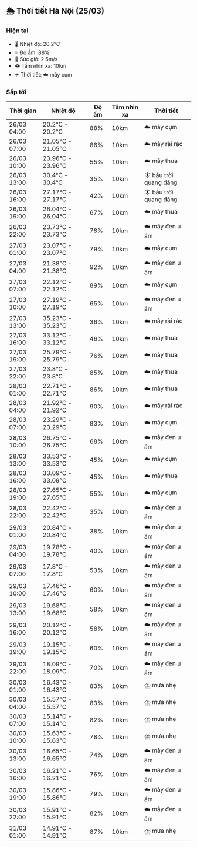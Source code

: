 ## 🌦️ Thời tiết Hà Nội (25/03)

### Hiện tại

- 🌡️ Nhiệt độ: 20.2℃
- 💦 Độ ẩm: 88%
- 💨 Sức gió: 2.6m/s
- 👁️ Tầm nhìn xa: 10km
- ☂️ Thời tiết: ☁️ mây cụm

### Sắp tới

| Thời gian | Nhiệt độ | Độ ẩm | Tầm nhìn xa | Thời tiết |
| --- | --- | --- | --- | --- |
| 26/03 04:00 | 20.2℃ - 20.2℃ | 88% | 10km | ☁️ mây cụm |
| 26/03 07:00 | 21.05℃ - 21.05℃ | 86% | 10km | ☁️ mây rải rác |
| 26/03 10:00 | 23.96℃ - 23.96℃ | 55% | 10km | ☁️ mây thưa |
| 26/03 13:00 | 30.4℃ - 30.4℃ | 35% | 10km | ☀️ bầu trời quang đãng |
| 26/03 16:00 | 27.17℃ - 27.17℃ | 42% | 10km | ☀️ bầu trời quang đãng |
| 26/03 19:00 | 26.04℃ - 26.04℃ | 67% | 10km | ☁️ mây thưa |
| 26/03 22:00 | 23.73℃ - 23.73℃ | 78% | 10km | ☁️ mây đen u ám |
| 27/03 01:00 | 23.07℃ - 23.07℃ | 79% | 10km | ☁️ mây cụm |
| 27/03 04:00 | 21.38℃ - 21.38℃ | 92% | 10km | ☁️ mây đen u ám |
| 27/03 07:00 | 22.12℃ - 22.12℃ | 89% | 10km | ☁️ mây cụm |
| 27/03 10:00 | 27.19℃ - 27.19℃ | 65% | 10km | ☁️ mây đen u ám |
| 27/03 13:00 | 35.23℃ - 35.23℃ | 36% | 10km | ☁️ mây rải rác |
| 27/03 16:00 | 33.12℃ - 33.12℃ | 46% | 10km | ☁️ mây thưa |
| 27/03 19:00 | 25.79℃ - 25.79℃ | 76% | 10km | ☁️ mây thưa |
| 27/03 22:00 | 23.8℃ - 23.8℃ | 85% | 10km | ☁️ mây thưa |
| 28/03 01:00 | 22.71℃ - 22.71℃ | 86% | 10km | ☁️ mây thưa |
| 28/03 04:00 | 21.92℃ - 21.92℃ | 90% | 10km | ☁️ mây rải rác |
| 28/03 07:00 | 23.29℃ - 23.29℃ | 83% | 10km | ☁️ mây cụm |
| 28/03 10:00 | 26.75℃ - 26.75℃ | 68% | 10km | ☁️ mây đen u ám |
| 28/03 13:00 | 33.53℃ - 33.53℃ | 45% | 10km | ☁️ mây cụm |
| 28/03 16:00 | 33.09℃ - 33.09℃ | 45% | 10km | ☁️ mây thưa |
| 28/03 19:00 | 27.65℃ - 27.65℃ | 55% | 10km | ☁️ mây cụm |
| 28/03 22:00 | 22.42℃ - 22.42℃ | 35% | 10km | ☁️ mây đen u ám |
| 29/03 01:00 | 20.84℃ - 20.84℃ | 38% | 10km | ☁️ mây đen u ám |
| 29/03 04:00 | 19.78℃ - 19.78℃ | 40% | 10km | ☁️ mây đen u ám |
| 29/03 07:00 | 17.8℃ - 17.8℃ | 53% | 10km | ☁️ mây đen u ám |
| 29/03 10:00 | 17.46℃ - 17.46℃ | 60% | 10km | ☁️ mây đen u ám |
| 29/03 13:00 | 19.68℃ - 19.68℃ | 58% | 10km | ☁️ mây đen u ám |
| 29/03 16:00 | 20.12℃ - 20.12℃ | 58% | 10km | ☁️ mây đen u ám |
| 29/03 19:00 | 19.15℃ - 19.15℃ | 60% | 10km | ☁️ mây đen u ám |
| 29/03 22:00 | 18.09℃ - 18.09℃ | 70% | 10km | ☁️ mây đen u ám |
| 30/03 01:00 | 16.43℃ - 16.43℃ | 83% | 10km | ⛈️ mưa nhẹ |
| 30/03 04:00 | 15.57℃ - 15.57℃ | 83% | 10km | ⛈️ mưa nhẹ |
| 30/03 07:00 | 15.14℃ - 15.14℃ | 82% | 10km | ⛈️ mưa nhẹ |
| 30/03 10:00 | 15.63℃ - 15.63℃ | 78% | 10km | ⛈️ mưa nhẹ |
| 30/03 13:00 | 16.65℃ - 16.65℃ | 74% | 10km | ☁️ mây đen u ám |
| 30/03 16:00 | 16.21℃ - 16.21℃ | 76% | 10km | ☁️ mây đen u ám |
| 30/03 19:00 | 15.86℃ - 15.86℃ | 79% | 10km | ☁️ mây đen u ám |
| 30/03 22:00 | 15.91℃ - 15.91℃ | 82% | 10km | ☁️ mây đen u ám |
| 31/03 01:00 | 14.91℃ - 14.91℃ | 87% | 10km | ⛈️ mưa nhẹ |
